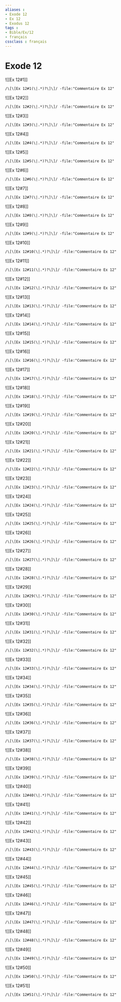 ```yaml
---
aliases : 
- Exode 12
- Ex 12
- Exodus 12
tags : 
- Bible/Ex/12
- français
cssclass : français
---
```


# Exode 12

![[Ex 12#1]]

```query
/\[\[Ex 12#1(\|.*)?\]\]/ -file:"Commentaire Ex 12"
```

![[Ex 12#2]]

```query
/\[\[Ex 12#2(\|.*)?\]\]/ -file:"Commentaire Ex 12"
```

![[Ex 12#3]]

```query
/\[\[Ex 12#3(\|.*)?\]\]/ -file:"Commentaire Ex 12"
```

![[Ex 12#4]]

```query
/\[\[Ex 12#4(\|.*)?\]\]/ -file:"Commentaire Ex 12"
```

![[Ex 12#5]]

```query
/\[\[Ex 12#5(\|.*)?\]\]/ -file:"Commentaire Ex 12"
```

![[Ex 12#6]]

```query
/\[\[Ex 12#6(\|.*)?\]\]/ -file:"Commentaire Ex 12"
```

![[Ex 12#7]]

```query
/\[\[Ex 12#7(\|.*)?\]\]/ -file:"Commentaire Ex 12"
```

![[Ex 12#8]]

```query
/\[\[Ex 12#8(\|.*)?\]\]/ -file:"Commentaire Ex 12"
```

![[Ex 12#9]]

```query
/\[\[Ex 12#9(\|.*)?\]\]/ -file:"Commentaire Ex 12"
```

![[Ex 12#10]]

```query
/\[\[Ex 12#10(\|.*)?\]\]/ -file:"Commentaire Ex 12"
```

![[Ex 12#11]]

```query
/\[\[Ex 12#11(\|.*)?\]\]/ -file:"Commentaire Ex 12"
```

![[Ex 12#12]]

```query
/\[\[Ex 12#12(\|.*)?\]\]/ -file:"Commentaire Ex 12"
```

![[Ex 12#13]]

```query
/\[\[Ex 12#13(\|.*)?\]\]/ -file:"Commentaire Ex 12"
```

![[Ex 12#14]]

```query
/\[\[Ex 12#14(\|.*)?\]\]/ -file:"Commentaire Ex 12"
```

![[Ex 12#15]]

```query
/\[\[Ex 12#15(\|.*)?\]\]/ -file:"Commentaire Ex 12"
```

![[Ex 12#16]]

```query
/\[\[Ex 12#16(\|.*)?\]\]/ -file:"Commentaire Ex 12"
```

![[Ex 12#17]]

```query
/\[\[Ex 12#17(\|.*)?\]\]/ -file:"Commentaire Ex 12"
```

![[Ex 12#18]]

```query
/\[\[Ex 12#18(\|.*)?\]\]/ -file:"Commentaire Ex 12"
```

![[Ex 12#19]]

```query
/\[\[Ex 12#19(\|.*)?\]\]/ -file:"Commentaire Ex 12"
```

![[Ex 12#20]]

```query
/\[\[Ex 12#20(\|.*)?\]\]/ -file:"Commentaire Ex 12"
```

![[Ex 12#21]]

```query
/\[\[Ex 12#21(\|.*)?\]\]/ -file:"Commentaire Ex 12"
```

![[Ex 12#22]]

```query
/\[\[Ex 12#22(\|.*)?\]\]/ -file:"Commentaire Ex 12"
```

![[Ex 12#23]]

```query
/\[\[Ex 12#23(\|.*)?\]\]/ -file:"Commentaire Ex 12"
```

![[Ex 12#24]]

```query
/\[\[Ex 12#24(\|.*)?\]\]/ -file:"Commentaire Ex 12"
```

![[Ex 12#25]]

```query
/\[\[Ex 12#25(\|.*)?\]\]/ -file:"Commentaire Ex 12"
```

![[Ex 12#26]]

```query
/\[\[Ex 12#26(\|.*)?\]\]/ -file:"Commentaire Ex 12"
```

![[Ex 12#27]]

```query
/\[\[Ex 12#27(\|.*)?\]\]/ -file:"Commentaire Ex 12"
```

![[Ex 12#28]]

```query
/\[\[Ex 12#28(\|.*)?\]\]/ -file:"Commentaire Ex 12"
```

![[Ex 12#29]]

```query
/\[\[Ex 12#29(\|.*)?\]\]/ -file:"Commentaire Ex 12"
```

![[Ex 12#30]]

```query
/\[\[Ex 12#30(\|.*)?\]\]/ -file:"Commentaire Ex 12"
```

![[Ex 12#31]]

```query
/\[\[Ex 12#31(\|.*)?\]\]/ -file:"Commentaire Ex 12"
```

![[Ex 12#32]]

```query
/\[\[Ex 12#32(\|.*)?\]\]/ -file:"Commentaire Ex 12"
```

![[Ex 12#33]]

```query
/\[\[Ex 12#33(\|.*)?\]\]/ -file:"Commentaire Ex 12"
```

![[Ex 12#34]]

```query
/\[\[Ex 12#34(\|.*)?\]\]/ -file:"Commentaire Ex 12"
```

![[Ex 12#35]]

```query
/\[\[Ex 12#35(\|.*)?\]\]/ -file:"Commentaire Ex 12"
```

![[Ex 12#36]]

```query
/\[\[Ex 12#36(\|.*)?\]\]/ -file:"Commentaire Ex 12"
```

![[Ex 12#37]]

```query
/\[\[Ex 12#37(\|.*)?\]\]/ -file:"Commentaire Ex 12"
```

![[Ex 12#38]]

```query
/\[\[Ex 12#38(\|.*)?\]\]/ -file:"Commentaire Ex 12"
```

![[Ex 12#39]]

```query
/\[\[Ex 12#39(\|.*)?\]\]/ -file:"Commentaire Ex 12"
```

![[Ex 12#40]]

```query
/\[\[Ex 12#40(\|.*)?\]\]/ -file:"Commentaire Ex 12"
```

![[Ex 12#41]]

```query
/\[\[Ex 12#41(\|.*)?\]\]/ -file:"Commentaire Ex 12"
```

![[Ex 12#42]]

```query
/\[\[Ex 12#42(\|.*)?\]\]/ -file:"Commentaire Ex 12"
```

![[Ex 12#43]]

```query
/\[\[Ex 12#43(\|.*)?\]\]/ -file:"Commentaire Ex 12"
```

![[Ex 12#44]]

```query
/\[\[Ex 12#44(\|.*)?\]\]/ -file:"Commentaire Ex 12"
```

![[Ex 12#45]]

```query
/\[\[Ex 12#45(\|.*)?\]\]/ -file:"Commentaire Ex 12"
```

![[Ex 12#46]]

```query
/\[\[Ex 12#46(\|.*)?\]\]/ -file:"Commentaire Ex 12"
```

![[Ex 12#47]]

```query
/\[\[Ex 12#47(\|.*)?\]\]/ -file:"Commentaire Ex 12"
```

![[Ex 12#48]]

```query
/\[\[Ex 12#48(\|.*)?\]\]/ -file:"Commentaire Ex 12"
```

![[Ex 12#49]]

```query
/\[\[Ex 12#49(\|.*)?\]\]/ -file:"Commentaire Ex 12"
```

![[Ex 12#50]]

```query
/\[\[Ex 12#50(\|.*)?\]\]/ -file:"Commentaire Ex 12"
```

![[Ex 12#51]]

```query
/\[\[Ex 12#51(\|.*)?\]\]/ -file:"Commentaire Ex 12"
```

